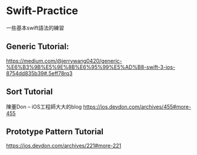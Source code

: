 # Swift-Practice

一些基本swift語法的練習

## Generic Tutorial:

https://medium.com/@jerrywang0420/generic-%E6%B3%9B%E5%9E%8B%E6%95%99%E5%AD%B8-swift-3-ios-8754dd835b39#.5eff78rq3

## Sort Tutorial
陳董Don – iOS工程師大大的blog
https://ios.devdon.com/archives/455#more-455


## Prototype Pattern Tutorial

https://ios.devdon.com/archives/221#more-221

